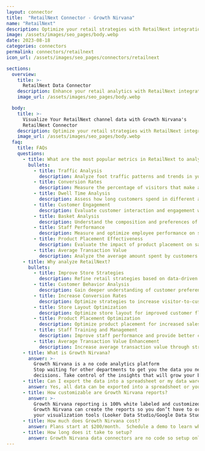 ```yaml
---
layout: connector
title:  "RetailNext Connector - Growth Nirvana"
name: "RetailNext"
description: Optimize your retail strategies with RetailNext integration, unlocking actionable insights from customer data analysis.
image: /assets/images/seo_pages/body.webp
date: 2023-08-18
categories: connectors
permalink: connectors/retailnext
icon_url: /assets/images/seo_pages/connectors/retailnext

sections:
  overview:
    title: >-
      RetailNext Data Connector
    description: Enhance your retail analytics with RetailNext integration. Gain valuable insights on customer behavior, store performance, and operational efficiency.
    image_url: /assets/images/seo_pages/body.webp

  body:
    title: >-
      Visualize Your RetailNext channel data with Growth Nirvana's
      RetailNext Connector
    description: Optimize your retail strategies with RetailNext integration, unlocking actionable insights from customer data analysis.
    image_url: /assets/images/seo_pages/body.webp
  faq:
    title: FAQs
    questions:
      - title: What are the most popular metrics in RetailNext to analyze?
        bullets:
          - title: Traffic Analysis
            description: Analyze foot traffic patterns and trends in your store.
          - title: Conversion Rates
            description: Measure the percentage of visitors that make a purchase.
          - title: Dwell Time Analysis
            description: Assess how long customers spend in different areas of your store.
          - title: Customer Engagement
            description: Evaluate customer interaction and engagement with your products and displays.
          - title: Basket Analysis
            description: Understand the composition and preferences of customer purchases.
          - title: Staff Performance
            description: Measure and optimize employee performance on sales and customer service.
          - title: Product Placement Effectiveness
            description: Evaluate the impact of product placement on sales and customer engagement.
          - title: Average Transaction Value
            description: Analyze the average amount spent by customers per transaction.
      - title: Why analyze RetailNext?
        bullets:
          - title: Improve Store Strategies
            description: Refine retail strategies based on data-driven insights.
          - title: Customer Behavior Analysis
            description: Gain deeper understanding of customer preferences and shopping patterns.
          - title: Increase Conversion Rates
            description: Optimize strategies to increase visitor-to-customer conversion rates.
          - title: Store Layout Optimization
            description: Optimize store layout for improved customer flow and experience.
          - title: Product Placement Optimization
            description: Optimize product placement for increased sales and customer engagement.
          - title: Staff Training and Management
            description: Improve staff performance and provide better customer service.
          - title: Average Transaction Value Enhancement
            description: Increase average transaction value through strategic pricing and promotions.
      - title: What is Growth Nirvana?
        answer: >-
          Growth Nirvana is a no code analytics platform 
          Stop waiting for other departments to get you the data you need to make critical business 
          decisions. Take control of the insights that will grow your business.
      - title: Can I export the data into a spreadsheet or my data warehouse?
        answer: Yes, all data can be exported into a spreadsheet or your data warehouse (Google BigQuery, AWS, Snowflake, Azure, etc)
      - title: How customizable are Growth Nirvana reports?
        answer: >-
          Growth Nirvana reporting is 100% white labeled and customized to your specifications.
          Growth Nirvana can create the reports so you don’t have to or you can connect
          your visualization tools (Looker Data Studio/Google Data Studio, Tableau, PowerBI, etc) to Growth Nirvana.
      - title: How much does Growth Nirvana cost?
        answer: Plans start at $200/month.  Schedule a demo to learn what plan is best for you.
      - title: How long does it take to setup?
        answer: Growth Nirvana data connectors are no code so setup only requires a few clicks.
---
```

